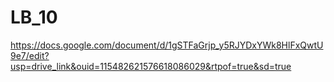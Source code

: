 # LB_10
https://docs.google.com/document/d/1gSTFaGrjp_y5RJYDxYWk8HlFxQwtU9e7/edit?usp=drive_link&ouid=115482621576618086029&rtpof=true&sd=true
